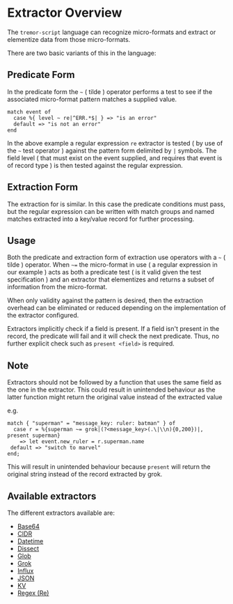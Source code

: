 # Extractor Overview 

The `tremor-script` language can recognize micro-formats and extract or elementize data from those micro-formats.

There are two basic variants of this in the language:

## Predicate Form

In the predicate form the `~` ( tilde ) operator performs a test to see if the
associated micro-format pattern matches a supplied value.

```tremor
match event of
  case %{ level ~ re|^ERR.*$| } => "is an error"
  default => "is not an error"
end
```

In the above example a regular expression `re` extractor is tested ( by use of the `~` test operator ) against the pattern form delimited by `|` symbols. The field level ( that must exist on the event supplied, and requires that event is of record type ) is then tested against the regular expression.

## Extraction Form

The extraction for is similar. In this case the predicate conditions must pass, but the regular expression can be written with match groups and named matches extracted into a key/value record for further processing.

## Usage

Both the predicate and extraction form of extraction use operators with a `~` ( tilde ) operator. When `~=` the micro-format in use ( a regular expression in our example ) acts as both a predicate test ( is it valid given the test specification ) and an extractor that elementizes and returns a subset of information from the micro-format.

When only validity against the pattern is desired, then the extraction overhead can be eliminated or reduced depending on the implementation of the extractor configured.

Extractors implicitly check if a field is present. If a field isn't present in the record, the predicate will fail and it will check the next predicate. Thus, no further explicit check such as `present <field>` is required.

## Note

Extractors should not be followed by a function that uses the same field as the one in the extractor. This could result in unintended behaviour as the latter function might return the original value instead of the extracted value

e.g.

```tremor
match { "superman" = "message_key: ruler: batman" } of
  case r = %{superman ~= grok|(?<message_key>(.\|\\n){0,200})|, present superman}
    => let event.new_ruler = r.superman.name
 default => "switch to marvel"
end;
```

This will result in unintended behaviour because `present` will return the original string instead of the record extracted by grok.

## Available extractors

The different extractors available are:

- [Base64](base64)
- [CIDR](cidr)
- [Datetime](datetime)
- [Dissect](dissect)
- [Glob](glob)
- [Grok](grok)
- [Influx](influx)
- [JSON](json)
- [KV](kv)
- [Regex (Re)](regex)
